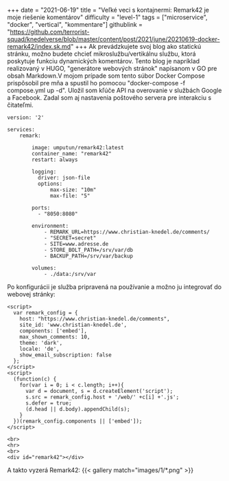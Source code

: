 +++
date = "2021-06-19"
title = "Veľké veci s kontajnermi: Remark42 je moje riešenie komentárov"
difficulty = "level-1"
tags = ["microservice", "docker", "vertical", "kommentare"]
githublink = "https://github.com/terrorist-squad/knedelverse/blob/master/content/post/2021/june/20210619-docker-remark42/index.sk.md"
+++
Ak prevádzkujete svoj blog ako statickú stránku, možno budete chcieť mikroslužbu/vertikálnu službu, ktorá poskytuje funkciu dynamických komentárov. Tento blog je napríklad realizovaný v HUGO, "generátore webových stránok" napísanom v GO pre obsah Markdown.V mojom prípade som tento súbor Docker Compose prispôsobil pre mňa a spustil ho pomocou "docker-compose -f compose.yml up -d". Uložil som kľúče API na overovanie v službách Google a Facebook. Zadal som aj nastavenia poštového servera pre interakciu s čitateľmi.
```
version: '2'

services:
    remark:

        image: umputun/remark42:latest
        container_name: "remark42"
        restart: always

        logging:
          driver: json-file
          options:
              max-size: "10m"
              max-file: "5"

        ports:
          - "8050:8080"   

        environment:
            - REMARK_URL=https://www.christian-knedel.de/comments/ 
            - "SECRET=secret"          
            - SITE=www.adresse.de 
            - STORE_BOLT_PATH=/srv/var/db
            - BACKUP_PATH=/srv/var/backup

        volumes:
            - ./data:/srv/var

```
Po konfigurácii je služba pripravená na používanie a možno ju integrovať do webovej stránky:
```
<script>
  var remark_config = {
    host: "https://www.christian-knedel.de/comments", 
    site_id: 'www.christian-knedel.de',
    components: ['embed'], 
    max_shown_comments: 10,
    theme: 'dark',
    locale: 'de',
    show_email_subscription: false
  };
</script>
<script>
  (function(c) {
    for(var i = 0; i < c.length; i++){
      var d = document, s = d.createElement('script');
      s.src = remark_config.host + '/web/' +c[i] +'.js';
      s.defer = true;
      (d.head || d.body).appendChild(s);
    }
  })(remark_config.components || ['embed']);
</script>

<br>
<hr>
<br>
<div id="remark42"></div>

```
A takto vyzerá Remark42:
{{< gallery match="images/1/*.png" >}}
